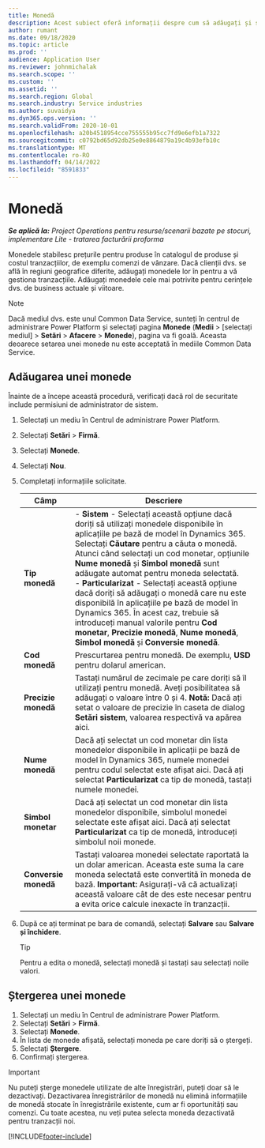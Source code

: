 ```yaml
---
title: Monedă
description: Acest subiect oferă informații despre cum să adăugați și să eliminați tipurile de monedă în Project Operations.
author: rumant
ms.date: 09/18/2020
ms.topic: article
ms.prod: ''
audience: Application User
ms.reviewer: johnmichalak
ms.search.scope: ''
ms.custom: ''
ms.assetid: ''
ms.search.region: Global
ms.search.industry: Service industries
ms.author: suvaidya
ms.dyn365.ops.version: ''
ms.search.validFrom: 2020-10-01
ms.openlocfilehash: a20b4518954cce755555b95cc7fd9e6efb1a7322
ms.sourcegitcommit: c0792bd65d92db25e0e8864879a19c4b93efb10c
ms.translationtype: MT
ms.contentlocale: ro-RO
ms.lasthandoff: 04/14/2022
ms.locfileid: "8591833"
---
```

# <a name="currency"></a>Monedă

_**Se aplică la:** Project Operations pentru resurse/scenarii bazate pe stocuri, implementare Lite - tratarea facturării proforma_



Monedele stabilesc prețurile pentru produse în catalogul de produse și costul tranzacțiilor, de exemplu comenzi de vânzare. Dacă clienții dvs. se află în regiuni geografice diferite, adăugați monedele lor în pentru a vă gestiona tranzacțiile. Adăugați monedele cele mai potrivite pentru cerințele dvs. de business actuale și viitoare.  

> [!NOTE]
> Dacă mediul dvs. este unul Common Data Service, sunteți în centrul de administrare Power Platform și selectați pagina **Monede** (**Medii** > [selectați mediul] > **Setări** > **Afacere** > **Monede**), pagina va fi goală. Aceasta deoarece setarea unei monede nu este acceptată în mediile Common Data Service.

## <a name="add-a-currency"></a>Adăugarea unei monede  
Înainte de a începe această procedură, verificați dacă rol de securitate include permisiuni de administrator de sistem. 

1. Selectați un mediu în Centrul de administrare Power Platform. 
2. Selectați **Setări** > **Firmă**.
3. Selectați **Monede**.  
4. Selectați **Nou**.  
5. Completați informațiile solicitate.  


   |          Câmp          |                                                                                                                                                                                                                                                                                                                                                                            Descriere                                                                                                                                                                                                                                                                                                                                                                            |
   |-------------------------|-------------------------------------------------------------------------------------------------------------------------------------------------------------------------------------------------------------------------------------------------------------------------------------------------------------------------------------------------------------------------------------------------------------------------------------------------------------------------------------------------------------------------------------------------------------------------------------------------------------------------------------------------------------------------------------------------------------------------------------------------------------------|
   |    **Tip monedă**    | - **Sistem** - Selectați această opțiune dacă doriți să utilizați monedele disponibile în aplicațiile pe bază de model în Dynamics 365. Selectați **Căutare** pentru a căuta o monedă. Atunci când selectați un cod monetar, opțiunile **Nume monedă** și **Simbol monedă** sunt adăugate automat pentru moneda selectată.<br />- **Particularizat** - Selectați această opțiune dacă doriți să adăugați o monedă care nu este disponibilă în aplicațiile pe bază de model în Dynamics 365. În acest caz, trebuie să introduceți manual valorile pentru **Cod monetar**, **Precizie monedă**, **Nume monedă**, **Simbol monedă** și **Conversie monedă**. |
   |    **Cod monedă**    |                                                                                                                                                                                                                                                                                                                                            Prescurtarea pentru monedă. De exemplu, **USD** pentru dolarul american.                                                                                                                                                                                                                                                                                                                                            |
   | **Precizie monedă**  |                                                                                                                                                                                  Tastați numărul de zecimale pe care doriți să îl utilizați pentru monedă.  Aveți posibilitatea să adăugați o valoare între 0 și 4. **Notă:**  Dacă ați setat o valoare de precizie în caseta de dialog **Setări sistem**, valoarea respectivă va apărea aici.                                                                                                                                                                                  |
   |    **Nume monedă**    |                                                                                                                                                                                                                                         Dacă ați selectat un cod monetar din lista monedelor disponibile în aplicații pe bază de model în Dynamics 365, numele monedei pentru codul selectat este afișat aici. Dacă ați selectat **Particularizat** ca tip de monedă, tastați numele monedei.                                                                                                                                                                                                                                          |
   |   **Simbol monetar**   |                                                                                                                                                                                                                                                                      Dacă ați selectat un cod monetar din lista monedelor disponibile, simbolul monedei selectate este afișat aici. Dacă ați selectat **Particularizat** ca tip de monedă, introduceți simbolul noii monede.                                                                                                                                                                                                                                                                       |
   | **Conversie monedă** |                                                                                                                                                                                                                                     Tastați valoarea monedei selectate raportată la un dolar american. Aceasta este suma la care moneda selectată este convertită în moneda de bază. **Important:**  Asigurați-vă că actualizați această valoare cât de des este necesar pentru a evita orice calcule inexacte în tranzacții.                                                                                                                                                                                                                                      |


6. După ce ați terminat pe bara de comandă, selectați **Salvare** sau **Salvare și închidere**.  

   > [!TIP]
   >  Pentru a edita o monedă, selectați monedă și tastați sau selectați noile valori.  

## <a name="delete-a-currency"></a>Ștergerea unei monede  

1. Selectați un mediu în Centrul de administrare Power Platform. 
2. Selectați **Setări** > **Firmă**.
3. Selectați **Monede**.  
4. În lista de monede afișată, selectați moneda pe care doriți să o ștergeți.  
5. Selectați **Ștergere**.  
6. Confirmați ștergerea.  

> [!IMPORTANT]
>  Nu puteți șterge monedele utilizate de alte înregistrări, puteți doar să le dezactivați. Dezactivarea înregistrărilor de monedă nu elimină informațiile de monedă stocate în înregistrările existente, cum ar fi oportunități sau comenzi. Cu toate acestea, nu veți putea selecta moneda dezactivată pentru tranzacții noi.  


[!INCLUDE[footer-include](../includes/footer-banner.md)]